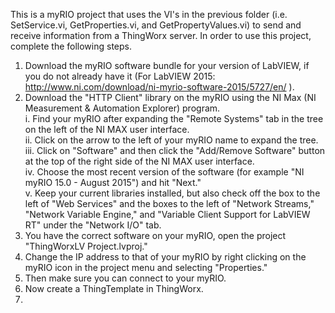 This is a myRIO project that uses the VI's in the previous folder (i.e. SetService.vi, GetProperties.vi, and GetPropertyValues.vi) to send and receive information from a ThingWorx server. In order to use this project, complete the following steps. <br>
1. Download the myRIO software bundle for your version of LabVIEW, if you do not already have it (For LabVIEW 2015: <a href ="http://www.ni.com/download/ni-myrio-software-2015/5727/en/">http://www.ni.com/download/ni-myrio-software-2015/5727/en/</a> ). <br>
2. Download the "HTTP Client" library on the myRIO using the NI Max (NI Measurement & Automation Explorer) program. <br>
      &#09; i. Find your myRIO after expanding the "Remote Systems" tab in the tree on the left of the NI MAX user interface. <br>
      ii. Click on the arrow to the left of your myRIO name to expand the tree. <br>
      iii. Click on "Software" and then click the "Add/Remove Software" button at the top of the right side of the NI MAX user interface.<br>
      iv. Choose the most recent version of the software (for example "NI myRIO 15.0 - August 2015") and hit "Next."<br>
      v. Keep your current libraries installed, but also check off the box to the left of "Web Services" and the boxes to the left of "Network Streams," "Network Variable Engine," and "Variable Client Support for LabVIEW RT" under the "Network I/O" tab. <br>
3. You have the correct software on your myRIO, open the project "ThingWorxLV Project.lvproj." <br>
4. Change the IP address to that of your myRIO by right clicking on the myRIO icon in the project menu and selecting "Properties." <br>
5. Then make sure you can connect to your myRIO. <br>
6. Now create a ThingTemplate in ThingWorx. <br>
7. 
